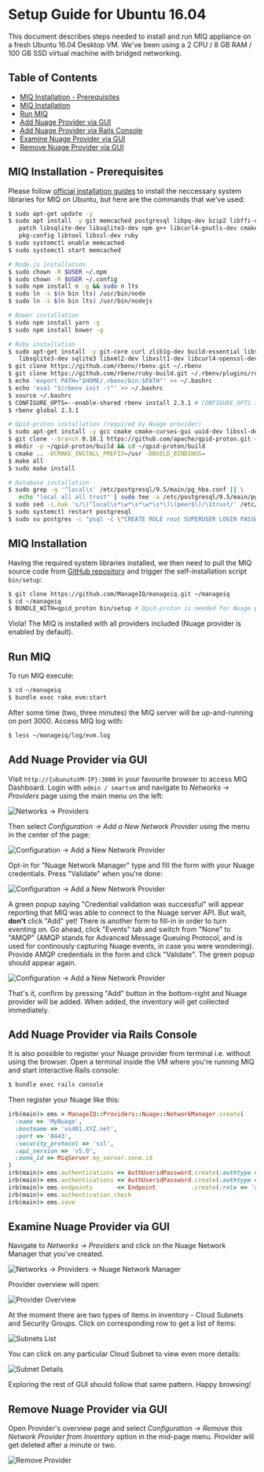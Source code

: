 # Setup Guide for Ubuntu 16.04
This document describes steps needed to install and run MIQ appliance on a fresh Ubuntu 16.04 Desktop
VM. We've been using a 2 CPU / 8 GB RAM / 100 GB SSD virtual machine with bridged networking.

## Table of Contents
* [MIQ Installation - Prerequisites](#miq-installation-prerequisites)
* [MIQ Installation](#miq-installation)
* [Run MIQ](#run-miq)
* [Add Nuage Provider via GUI](#add-nuage-provider-via-gui)
* [Add Nuage Provider via Rails Console](#add-nuage-provider-via-rails-console)
* [Examine Nuage Provider via GUI](#examine-nuage-provider-via-gui)
* [Remove Nuage Provider via GUI](#remove-nuage-provider-via-gui)

## MIQ Installation - Prerequisites
Please follow [official installation guides](http://www.manageiq.org/docs/guides/developer_setup.html) to install
the neccessary system libraries for MIQ on Ubuntu, but here are the commands that we've used:

```bash
$ sudo apt-get update -y
$ sudo apt install -y git memcached postgresql libpq-dev bzip2 libffi-dev libreadline-dev libxml2-dev libxslt-dev \
   patch libsqlite-dev libsqlite3-dev npm g++ libcurl4-gnutls-dev cmake libgit2-dev \
   pkg-config libtool libssl-dev ruby
$ sudo systemctl enable memcached
$ sudo systemctl start memcached

# Node.js installation
$ sudo chown -R $USER ~/.npm
$ sudo chown -R $USER ~/.config
$ sudo npm install n -g && sudo n lts
$ sudo ln -s $(n bin lts) /usr/bin/node
$ sudo ln -s $(n bin lts) /usr/bin/nodejs

# Bower installation
$ sudo npm install yarn -g
$ sudo npm install bower -g

# Ruby installation
$ sudo apt-get install -y git-core curl zlib1g-dev build-essential libssl-dev libreadline-dev libyaml-dev \
   libsqlite3-dev sqlite3 libxml2-dev libxslt1-dev libcurl4-openssl-dev python-software-properties libffi-dev
$ git clone https://github.com/rbenv/rbenv.git ~/.rbenv
$ git clone https://github.com/rbenv/ruby-build.git ~/.rbenv/plugins/ruby-build
$ echo 'export PATH="$HOME/.rbenv/bin:$PATH"' >> ~/.bashrc
$ echo 'eval "$(rbenv init -)"' >> ~/.bashrc
$ source ~/.bashrc
$ CONFIGURE_OPTS=--enable-shared rbenv install 2.3.1 # CONFIGURE_OPTS is needed for Qpid-proton
$ rbenv global 2.3.1

# Qpid-proton installation (required by Nuage provider)
$ sudo apt-get install -y gcc cmake cmake-curses-gui uuid-dev libssl-dev libsasl2-2 libsasl2-dev swig
$ git clone --branch 0.18.1 https://github.com/apache/qpid-proton.git ~/qpid-proton
$ mkdir -p ~/qpid-proton/build && cd ~/qpid-proton/build
$ cmake .. -DCMAKE_INSTALL_PREFIX=/usr -DBUILD_BINDINGS=
$ make all
$ sudo make install

# Database installation
$ sudo grep -q '^local\s' /etc/postgresql/9.5/main/pg_hba.conf || \
   echo "local all all trust" | sudo tee -a /etc/postgresql/9.5/main/pg_hba.conf
$ sudo sed -i.bak 's/\(^local\s*\w*\s*\w*\s*\)\(peer$\)/\1trust/' /etc/postgresql/9.5/main/pg_hba.conf
$ sudo systemctl restart postgresql
$ sudo su postgres -c "psql -c \"CREATE ROLE root SUPERUSER LOGIN PASSWORD 'smartvm'\""
```

## MIQ Installation
Having the required system libraries installed, we then need to pull the MIQ source code from
[GitHub repository](https://github.com/manageiq/manageiq) and trigger the self-installation script
`bin/setup`:

```bash
$ git clone https://github.com/ManageIQ/manageiq.git ~/manageiq
$ cd ~/manageiq
$ BUNDLE_WITH=qpid_proton bin/setup # Qpid-proton is needed for Nuage provider's eventing
```

Viola! The MIQ is installed with all providers included (Nuage provider is enabled by default).

## Run MIQ
To run MIQ execute:

```bash
$ cd ~/manageiq
$ bundle exec rake evm:start
```

After some time (two, three minutes) the MIQ server will be up-and-running on port 3000. Access MIQ log with:

```bash
$ less ~/manageiq/log/evm.log
``` 

## Add Nuage Provider via GUI
Visit `http://{ubunutuVM-IP}:3000` in your favourite browser to access MIQ Dashboard. Login with `admin / smartvm`
and navigate to *Networks -> Providers* page using the main menu on the left:

![Networks -> Providers](./provider-menu.PNG)

Then select *Configuration -> Add a New Network Provider* using the menu in the center of the page:

![Configuration -> Add a New Network Provider](./new-provider.PNG)

Opt-in for "Nuage Network Manager" type and fill the form with your Nuage credentials. Press "Validate" when you're done:

![Configuration -> Add a New Network Provider](./default-endpoint.PNG)

A green popup saying "Credential validation was successful" will appear reporting that MIQ was able to connect to the Nuage server API.
But wait, **don't** click "Add" yet! There is another form to fill-in in order to turn eventing on. Go ahead, click "Events" tab and switch
from "None" to "AMQP" (AMQP stands for Advanced Message Queuing Protocol, and is used for continously capturing Nuage events, in case
you were wondering). Provide AMQP credentials in the form and click "Validate". The green popup should appear again.

![Configuration -> Add a New Network Provider](./amqp-endpoint.PNG)

That's it, confirm by pressing "Add" button in the bottom-right and Nuage provider will be added.
When added, the inventory will get collected immediately.

## Add Nuage Provider via Rails Console
It is also possible to register your Nuage provider from terminal i.e. without using the browser. Open a terminal
inside the VM where you're running MIQ and start interactive Rails console:

```bash
$ bundle exec rails console
```

Then register your Nuage like this:

```ruby
irb(main)> ems = ManageIQ::Providers::Nuage::NetworkManager.create(
  :name => 'MyNuage', 
  :hostname => 'vsd01.XYZ.net', 
  :port => '8443', 
  :security_protocol => 'ssl', 
  :api_version => 'v5.0', 
  :zone_id => MiqServer.my_server.zone.id
)
irb(main)> ems.authentications << AuthUseridPassword.create(:authtype => 'default', :userid => 'myuser', :password => 'mypass')
irb(main)> ems.authentications << AuthUseridPassword.create(:authtype => 'amqp', :userid => 'jmsuser%40system', :password => 'mypass')
irb(main)> ems.endpoints       << Endpoint          .create(:role => 'amqp', :hostname => 'vsd01.XYZ.net', :port => '5672')
irb(main)> ems.authentication_check
irb(main)> ems.save
```

## Examine Nuage Provider via GUI
Navigate to *Networks -> Providers* and click on the Nuage Network Manager that you've created.

![Networks -> Providers -> Nuage Network Manager](./select-provider.PNG)

Provider overview will open:

![Provider Overview](./provider-overview.PNG)

At the moment there are two types of items in inventory - Cloud Subnets and Security Groups. Click on corresponding
row to get a list of items:

![Subnets List](./subnets-list.PNG)

You can click on any particular Cloud Subnet to view even more details:

![Subnet Details](./subnet-details.PNG)

Exploring the rest of GUI should follow that same pattern. Happy browsing!

## Remove Nuage Provider via GUI
Open Provider's overview page and select *Configuration -> Remove this Network Provider from Inventory*
option in the mid-page menu. Provider will get deleted after a minute or two.

![Remove Provider](./remove-provider.PNG)
